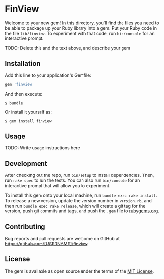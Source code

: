 # FinView

Welcome to your new gem! In this directory, you'll find the files you need to be able to package up your Ruby library into a gem. Put your Ruby code in the file `lib/finview`. To experiment with that code, run `bin/console` for an interactive prompt.

TODO: Delete this and the text above, and describe your gem

## Installation

Add this line to your application's Gemfile:

```ruby
gem 'finview'
```

And then execute:

    $ bundle

Or install it yourself as:

    $ gem install finview

## Usage

TODO: Write usage instructions here

## Development

After checking out the repo, run `bin/setup` to install dependencies. Then, run `rake spec` to run the tests. You can also run `bin/console` for an interactive prompt that will allow you to experiment.

To install this gem onto your local machine, run `bundle exec rake install`. To release a new version, update the version number in `version.rb`, and then run `bundle exec rake release`, which will create a git tag for the version, push git commits and tags, and push the `.gem` file to [rubygems.org](https://rubygems.org).

## Contributing

Bug reports and pull requests are welcome on GitHub at https://github.com/[USERNAME]/finview.

## License

The gem is available as open source under the terms of the [MIT License](https://opensource.org/licenses/MIT).
